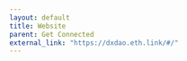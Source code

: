 ```yaml
---
layout: default
title: Website
parent: Get Connected
external_link: "https://dxdao.eth.link/#/"
---
```

